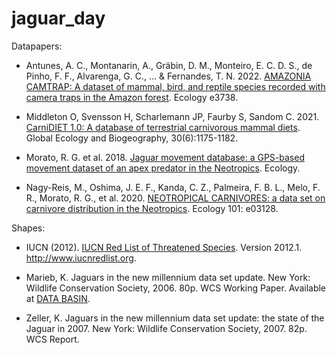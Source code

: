 # jaguar_day

Datapapers: 

- Antunes, A. C., Montanarin, A., Gräbin, D. M., Monteiro, E. C. D. S., de Pinho, F. F., Alvarenga, G. C., ... & Fernandes, T. N. 2022. [AMAZONIA CAMTRAP: A dataset of mammal, bird, and reptile species recorded with camera traps in the Amazon forest](https://esajournals.onlinelibrary.wiley.com/doi/abs/10.1002/ecy.3738). Ecology e3738.

- Middleton O, Svensson H, Scharlemann JP, Faurby S, Sandom C. 2021. [CarniDIET 1.0: A database of terrestrial carnivorous mammal diets](https://doi.org/10.1111/geb.13296). Global Ecology and Biogeography, 30(6):1175-1182.

- Morato, R. G. et al. 2018. [Jaguar movement database: a GPS-based movement dataset of an apex predator in the Neotropics](http://doi.org/10.1002/ecy.2379). Ecology.

- Nagy-Reis, M., Oshima, J. E. F., Kanda, C. Z., Palmeira, F. B. L., Melo, F. R., Morato, R. G., et al. 2020. [NEOTROPICAL CARNIVORES: a data set on carnivore distribution in the Neotropics](10.1002/ecy.3128). Ecology 101: e03128.

Shapes:

- IUCN (2012). [IUCN Red List of Threatened Species](https://www.iucnredlist.org/en). Version 2012.1. http://www.iucnredlist.org. 

- Marieb, K. Jaguars in the new millennium data set update. New York: Wildlife Conservation Society, 2006. 80p. WCS Working Paper. Available at [DATA BASIN](http://databasin.org).   

- Zeller, K. Jaguars in the new millennium data set update: the state of the Jaguar in 2007. New York: Wildlife Conservation Society, 2007. 82p. WCS Report. 
